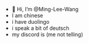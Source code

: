 - 👋 Hi, I’m @Ming-Lee-Wang
- I am chinese
- i have duolingo
- i speak a bit of deutsch
- my discord is (me not telling)
<!---
Ming-Lee-Wang/Ming-Lee-Wang is a ✨ special ✨ repository because its `README.md` (this file) appears on your GitHub profile.
You can click the Preview link to take a look at your changes.
--->
